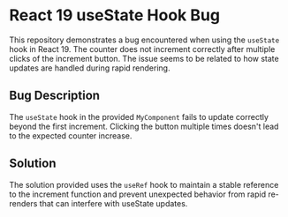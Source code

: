 # React 19 useState Hook Bug

This repository demonstrates a bug encountered when using the `useState` hook in React 19.  The counter does not increment correctly after multiple clicks of the increment button. The issue seems to be related to how state updates are handled during rapid rendering. 

## Bug Description

The `useState` hook in the provided `MyComponent` fails to update correctly beyond the first increment. Clicking the button multiple times doesn't lead to the expected counter increase. 

## Solution

The solution provided uses the `useRef` hook to maintain a stable reference to the increment function and prevent unexpected behavior from rapid re-renders that can interfere with useState updates.